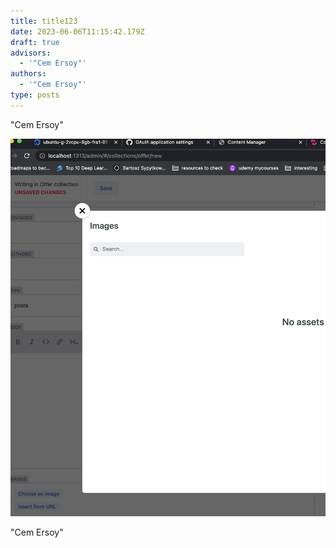 ```yaml
---
title: title123
date: 2023-06-06T11:15:42.179Z
draft: true
advisors:
  - '"Cem Ersoy"'
authors:
  - '"Cem Ersoy"'
type: posts
---
```

"Cem Ersoy"



![](assets/images/uploads/screen-shot-2023-06-06-at-13.53.24.png)



"Cem Ersoy"